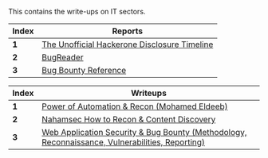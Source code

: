 This contains the write-ups on IT sectors.

Index | Reports 
--- | ---
**1** | [The Unofficial Hackerone Disclosure Timeline](http://h1.nobbd.de/)
**2** | [BugReader](https://bugreader.com/)
**3** | [Bug Bounty Reference](https://github.com/ngalongc/bug-bounty)

Index | Writeups
--- | ---
**1** | [Power of Automation & Recon (Mohamed Eldeeb)]( KL5kvTusBGW2os) 
**2** | [Nahamsec How to Recon & Content Discovery](https://www.hackerone.com/blog/) 
**3** | [Web Application Security & Bug Bounty (Methodology, Reconnaissance, Vulnerabilities, Reporting)](https://blog.usejournal.com/web-application-security-bug-bounty-methodology-reconnaissance-vulnerabilities-reporting-635073cddcf2)
